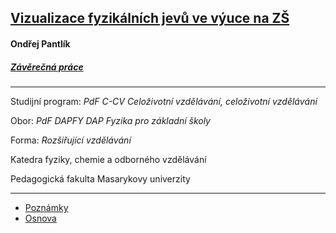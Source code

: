 ## [Vizualizace fyzikálních jevů ve výuce na ZŠ](https://pondroid.gitbooks.io/vizualizace-fyzikalnich-jevu-ve-vyuce-na-zs/)

#### Ondřej Pantlík

##### [Závěrečná práce](https://pondroid.gitbooks.io/vizualizace-fyzikalnich-jevu-ve-vyuce-na-zs/)

___

Studijní program: *PdF C-CV Celoživotní vzdělávání, celoživotní vzdělávání*

Obor: *PdF DAPFY DAP Fyzika pro základní školy*

Forma: *Rozšiřující vzdělávání*

Katedra fyziky, chemie a odborného vzdělávání

Pedagogická fakulta Masarykovy univerzity

___

* [Poznámky](poznamky.md)
* [Osnova](osnova.md)
